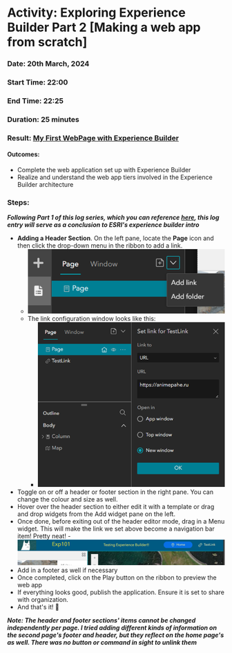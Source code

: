 # Activity: Exploring Experience Builder Part 2 [Making a web app from scratch]
### Date: 20th March, 2024 
### Start Time: 22:00 
### End Time: 22:25 
### Duration: 25 minutes 
### Result: [My First WebPage with Experience Builder](https://experience.arcgis.com/experience/12ac253f7c874d34bae4fade370e2c07/page/Home/)
#### Outcomes:  
- Complete the web application set up with Experience Builder 
- Realize and understand the web app tiers involved in the Experience Builder architecture
### Steps: 
**_Following Part 1 of this log series, which you can reference [here](https://github.com/reddrabbit/Technical-Dev-Log/blob/main/webSolutions/ExperienceBuilder1.md ), this log entry will serve as a conclusion to ESRI's experience builder intro_**

- **Adding a Header Section**. On the left pane, locate the **Page** icon and then click the drop-down menu in the ribbon to add a link.
  - ![Add Links](../photos/webSoln/Exp2a.png) 
  - The link configuration window looks like this:
    - ![Link Setup Window](../photos/webSoln/Exp2b.png) 
- Toggle on or off a header or footer section in the right pane. You can change the colour and size as well.
- Hover over the header section to either edit it with a template or drag and drop widgets from the Add widget pane on the left. 
- Once done, before exiting out of the header editor mode, drag in a Menu widget. This will make the link we set above become a navigation bar item! Pretty neat!
  -![Link Preview In Header](../photos/webSoln/Exp2c.png) 
- Add in a footer as well if necessary 
- Once completed, click on the Play button on the ribbon to preview the web app 
- If everything looks good, publish the application. Ensure it is set to share with organization.  
- And that's it! 🙂
  
**_Note: The header and footer sections' items cannot be changed independently per page. I tried adding different kinds of information on the second page's footer and header, but they reflect on the home page's as well. There was no button or command in sight to unlink them_** 
    
